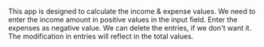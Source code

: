 This app is designed to calculate the income & expense values.
We need to enter the income amount in positive values in the input field.
Enter the expenses as negative value.
We can delete the entries, if we don't want it.
The modification in entries will reflect in the total values.